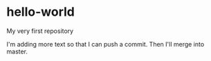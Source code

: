 # hello-world
My very first repository

I'm adding more text so that I can push a commit. Then I'll merge into master.
